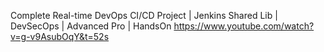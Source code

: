 Complete Real-time DevOps CI/CD Project | Jenkins Shared Lib | DevSecOps | Advanced Pro | HandsOn
https://www.youtube.com/watch?v=g-v9AsubOqY&t=52s